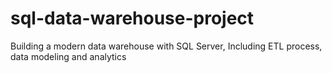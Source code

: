 # sql-data-warehouse-project
Building a modern data warehouse with SQL Server, Including ETL process, data modeling and analytics 

